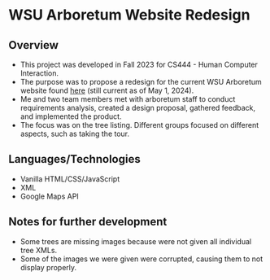 # WSU Arboretum Website Redesign
## Overview
- This project was developed in Fall 2023 for CS444 - Human Computer Interaction.
- The purpose was to propose a redesign for the current WSU Arboretum website found [here](https://www2.winona.edu/m/arboretum/) (still current as of May 1, 2024).
- Me and two team members met with arboretum staff to conduct requirements analysis, created a design proposal, gathered feedback, and implemented the product.
- The focus was on the tree listing. Different groups focused on different aspects, such as taking the tour.
## Languages/Technologies
- Vanilla HTML/CSS/JavaScript
- XML
- Google Maps API
## Notes for further development
- Some trees are missing images because were not given all individual tree XMLs.
- Some of the images we were given were corrupted, causing them to not display properly.
